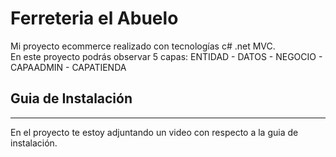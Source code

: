 # Ferreteria el Abuelo
Mi proyecto ecommerce realizado con tecnologías c# .net MVC.
<br>
En este proyecto podrás observar 5 capas: ENTIDAD - DATOS - NEGOCIO - CAPAADMIN - CAPATIENDA

## Guia de Instalación
<hr>
En el proyecto te estoy adjuntando un video con respecto a la guia de instalación.
<br>
